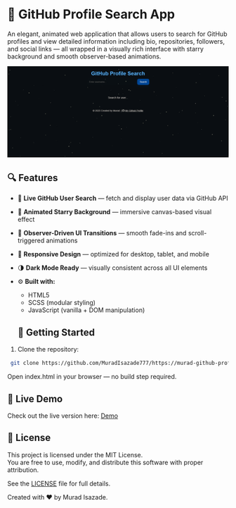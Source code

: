 # 🌌 GitHub Profile Search App

An elegant, animated web application that allows users to search for GitHub profiles and view detailed information including bio, repositories, followers, and social links — all wrapped in a visually rich interface with starry background and smooth observer-based animations.

![User Profile Display](./screenshort.png)

## 🔍 Features

- 🔎 **Live GitHub User Search** — fetch and display user data via GitHub API
- 🌠 **Animated Starry Background** — immersive canvas-based visual effect
- 🎯 **Observer-Driven UI Transitions** — smooth fade-ins and scroll-triggered animations
- 🎨 **Responsive Design** — optimized for desktop, tablet, and mobile
- 🌗 **Dark Mode Ready** — visually consistent across all UI elements
- ⚙️ **Built with:**  
  - HTML5  
  - SCSS (modular styling)  
  - JavaScript (vanilla + DOM manipulation)

  ## 🚀 Getting Started

1. Clone the repository:
 ```bash
  git clone https://github.com/MuradIsazade777/https://murad-github-profile.netlify.app/
```

Open index.html in your browser — no build step required.

## 🔗 Live Demo

Check out the live version here: [Demo](https://murad-github-profile.netlify.app/)


## 📄 License

This project is licensed under the MIT License.  
You are free to use, modify, and distribute this software with proper attribution.

See the [LICENSE](LICENSE) file for full details.

Created with ❤️ by Murad Isazade.

